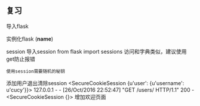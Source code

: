 ## 复习

导入flask

实例化flask (__name__)


session
    导入session
    from flask import  sessions
    访问和字典类似，建议使用get防止报错
    
    使用session需要随机的秘钥

添加用户退出清除session
    <SecureCookieSession {u'user': {u'username': u'cucy'}}>
    127.0.0.1 - - [26/Oct/2016 22:52:47] "GET /users/ HTTP/1.1" 200 -
    <SecureCookieSession {}>
增加欢迎页面